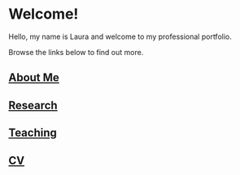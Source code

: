 # Welcome!
Hello, my name is Laura and welcome to my professional portfolio. 

Browse the links below to find out more. 

## [About Me](lerober4.github.io/aboutme)

## [Research](lerober4.github.io/research)

## [Teaching](lerober4.github.io/teaching)

## [CV](https://www.dropbox.com/s/j6feq2dgg2z01tr/LauraRoberts_CV.pdf?dl=0)

